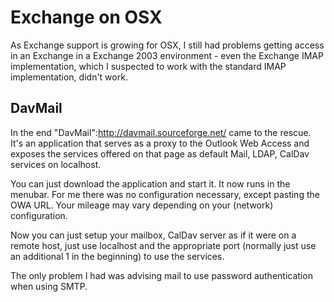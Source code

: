 # Exchange on OSX

As Exchange support is growing for OSX, I still had problems getting access in an Exchange in a Exchange 2003 environment - even the Exchange IMAP implementation, which I suspected to work with the standard IMAP implementation, didn't work.

## DavMail

In the end "DavMail":http://davmail.sourceforge.net/ came to the rescue. It's an application that serves as a proxy to the Outlook Web Access and exposes the services offered on that page as default Mail, LDAP, CalDav services on localhost.

You can just download the application and start it. It now runs in the menubar. For me there was no configuration necessary, except pasting the OWA URL. Your mileage may vary depending on your (network) configuration.

Now you can just setup your mailbox, CalDav server as if it were on a remote host, just use localhost and the appropriate port (normally just use an additional 1 in the beginning) to use the services.

The only problem I had was advising mail to use password authentication when using SMTP.